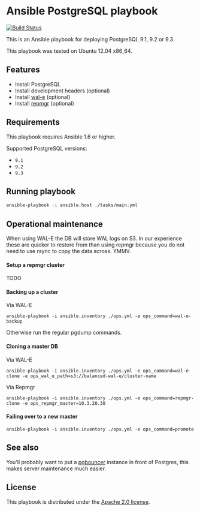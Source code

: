 # Ansible PostgreSQL playbook

[![Build Status](https://travis-ci.org/balanced-ops/ansible-postgresql.svg)](https://travis-ci.org/balanced-ops/ansible-postgresql)

This is an Ansible playbook for deploying PostgreSQL 9.1, 9.2 or 9.3.

This playbook was tested on Ubuntu 12.04 x86_64.

## Features

* Install PostgreSQL
* Install development headers (optional)
* Install [wal-e](https://github.com/wal-e/wal-e) (optional)
* Install [repmgr](https://github.com/2ndQuadrant/repmgr) (optional)

## Requirements

This playbook requires Ansible 1.6 or higher.

Supported PostgreSQL versions:

* `9.1`
* `9.2`
* `9.3`

## Running playbook

```bash
ansible-playbook -i ansible.host ./tasks/main.yml
```

## Operational maintenance

When using WAL-E the DB will store WAL logs on S3. In our experience these are
quicker to restore from than using repmgr because you do not need to use rsync
to copy the data across. YMMV.

#### Setup a repmgr cluster

TODO

#### Backing up a cluster

Via WAL-E

`ansible-playbook -i ansible.inventory ./ops.yml -e ops_command=wal-e-backup`

Otherwise run the regular pgdump commands.

#### Cloning a master DB

Via WAL-E

`ansible-playbook -i ansible.inventory ./ops.yml -e ops_command=wal-e-clone -e ops_wal_e_path=s3://balanced-wal-e/cluster-name`

Via Repmgr

`ansible-playbook -i ansible.inventory ./ops.yml -e ops_command=repmgr-clone -e ops_repmgr_master=10.3.20.30`

#### Failing over to a new master

`ansible-playbook -i ansible.inventory ./ops.yml -e ops_command=promote`

## See also

You'll probably want to put a [pgbouncer](https://github.com/balanced-ops/ansible-pgbouncer)
instance in front of Postgres, this makes server maintenance much easier.

## License

This playbook is distributed under the
[Apache 2.0 license](http://www.apache.org/licenses/LICENSE-2.0.html).
